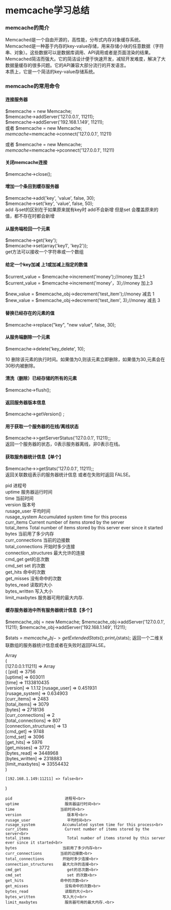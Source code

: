 # memcache学习总结


### memcache的简介

Memcached是一个自由开源的，高性能，分布式内存对象缓存系统。<br>
Memcached是一种基于内存的key-value存储，用来存储小块的任意数据（字符串、对象）。这些数据可以是数据库调用、API调用或者是页面渲染的结果。<br>
Memcached简洁而强大。它的简洁设计便于快速开发，减轻开发难度，解决了大数据量缓存的很多问题。它的API兼容大部分流行的开发语言。<br>
本质上，它是一个简洁的key-value存储系统。<br>


### memcache的常用命令

#### 连接服务器
$memcache = new Memcache;<br>
$memcache->addServer('127.0.0.1', 11211);<br>
$memcache->addServer('192.168.1.149', 11211);<br>
或者
$memcache = new Memcache;<br>
$memcache =$memcache->connect('127.0.0.1', 11211) <br>

或者
$memcache = new Memcache;<br>
$memcache =$memcache->pconnect('127.0.0.1', 11211) <br>

#### 关闭memcache连接
$memcache->close();<br>

#### 增加一个条目到缓存服务器
$memcache->add('key', 'value', false, 30);<br>
$memcache->set('key', 'value', false, 50);<br>
add 与set的区别在于如果原来就有key时 add不会新增 但是set 会覆盖原来的值，都不存在时都会新增<br>


#### 从服务端检回一个元素
$memcache->get('key');<br>
$memcache->set(array('key1', 'key2'));<br>
get方法可以接收一个字符串或一个数组<br>


#### 给定一个key加减 上1或加减上指定的数值
$current_value = $memcache->increment('money');//money 加上1 <br>
$current_value = $memcache->increment('money'，3);//money 加上3 <br>

$new_value = $memcache_obj->decrement('test_item');//money 减去 1 <br>
$new_value = $memcache_obj->decrement('test_item', 3);//money 减去 3 <br>


#### 替换已经存在的元素的值
$memcache->replace("key", "new value", false, 30);<br>


#### 从服务端删除一个元素

$memcache->delete('key_delete', 10);<br>

10 删除该元素的执行时间。如果值为0,则该元素立即删除，如果值为30,元素会在30秒内被删除。<br>



#### 清洗（删除）已经存储的所有的元素

$memcache->flush();<br>


#### 返回服务器版本信息

$memcache->getVersion() ;<br>


#### 用于获取一个服务器的在线/离线状态

$memcache->>getServerStatus('127.0.0.1', 11211);;<br>
返回一个服务器的状态，0表示服务器离线，非0表示在线。<br>


####  获取服务器统计信息【单个】

$memcache->>getStats('127.0.0.1', 11211);;<br>
返回关联数组表示的服务器统计信息 或者在失败时返回 FALSE。<br>

pid                       进程号<br>
uptime                    服务器运行时间<br>
time                    当前时间<br>
version                    版本号<br>
rusage_user                平均时间<br>
rusage_system            Accumulated system time for this process<br>
curr_items                Current number of items stored by the server<br>
total_items                Total number of items stored by this server ever since it started<br>
bytes                    当前用了多少内存<br>
curr_connections        当前的边接数<br>
total_connections        开始时多少连接<br>
connection_structures    最大允许的连接<br>
cmd_get                    get的总次数<br>
cmd_set                    set 的次数<br>
get_hits                命中的次数<br>
get_misses                没有命中的次数<br>
bytes_read                读取的大小<br>
bytes_written            写入大小<br>
limit_maxbytes            服务器可用的最大内存.<br>




####  缓存服务器池中所有服务器统计信息【多个】

$memcache_obj = new Memcache;
$memcache_obj->addServer('127.0.0.1', 11211);
$memcache_obj->addServer('192.168.1.149', 11211);


$stats = $memcache_obj->getExtendedStats();
print_r($stats);
返回一个二维关联数组的服务器统计信息或者在失败时返回FALSE。<br>


Array<br>
(<br>
    [127.0.0.1:11211] => Array<br>
        (
            [pid] => 3756<br>
            [uptime] => 603011<br>
            [time] => 1133810435<br>
            [version] => 1.1.12
            [rusage_user] => 0.451931<br>
            [rusage_system] => 0.634903<br>
            [curr_items] => 2483<br>
            [total_items] => 3079<br>
            [bytes] => 2718136<br>
            [curr_connections] => 2<br>
            [total_connections] => 807<br>
            [connection_structures] => 13<br>
            [cmd_get] => 9748<br>
            [cmd_set] => 3096<br>
            [get_hits] => 5976<br>
            [get_misses] => 3772<br>
            [bytes_read] => 3448968<br>
            [bytes_written] => 2318883<br>
            [limit_maxbytes] => 33554432<br>
        )<br>

    [192.168.1.149:11211] => false<br>
)<br>

    pid                       进程号<br>
    uptime                    服务器运行时间<br>
    time                    当前时间<br>
    version                    版本号<br>
    rusage_user                平均时间<br>
    rusage_system            Accumulated system time for this process<br>
    curr_items                Current number of items stored by the server<br>
    total_items                Total number of items stored by this server ever since it started<br>
    bytes                    当前用了多少内存<br>
    curr_connections        当前的边接数<br>
    total_connections        开始时多少连接<br>
    connection_structures    最大允许的连接<br>
    cmd_get                    get的总次数<br>
    cmd_set                    set 的次数<br>
    get_hits                命中的次数<br>
    get_misses                没有命中的次数<br>
    bytes_read                读取的大小<br>
    bytes_written            写入大小<br>
    limit_maxbytes            服务器可用的最大内存.<br>